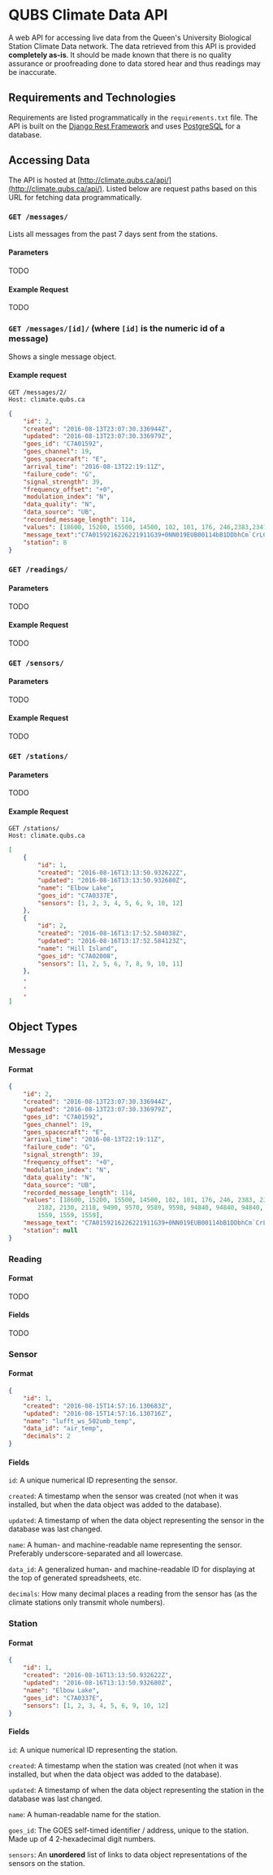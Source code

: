 # QUBS Climate Data API

A web API for accessing live data from the Queen's University Biological Station Climate Data network. The data
retrieved from this API is provided **completely as-is**. It should be made known that there is no quality assurance
or proofreading done to data stored hear and thus readings may be inaccurate.

## Requirements and Technologies

Requirements are listed programmatically in the `requirements.txt` file. The API is built on the
[Django Rest Framework](http://www.django-rest-framework.org/) and uses [PostgreSQL](https://www.postgresql.org/) for
a database.

## Accessing Data

The API is hosted at [http://climate.qubs.ca/api/](http://climate.qubs.ca/api/). Listed below are request paths based
on this URL for fetching data programmatically.

### `GET /messages/`

Lists all messages from the past 7 days sent from the stations.

#### Parameters

TODO

#### Example Request

TODO

### `GET /messages/[id]/` (where `[id]` is the numeric id of a message)

Shows a single message object.

#### Example request

```
GET /messages/2/
Host: climate.qubs.ca
```

```json
{
    "id": 2,
    "created": "2016-08-13T23:07:30.336944Z",
    "updated": "2016-08-13T23:07:30.336979Z",
    "goes_id": "C7A01592",
    "goes_channel": 19,
    "goes_spacecraft": "E",
    "arrival_time": "2016-08-13T22:19:11Z",
    "failure_code": "G",
    "signal_strength": 39,
    "frequency_offset": "+0",
    "modulation_index": "N",
    "data_quality": "N",
    "data_source": "UB",
    "recorded_message_length": 114,
    "values": [18600, 15200, 15500, 14500, 102, 101, 176, 246,2383,2341,2310,2316,2385,2360,2345,2350,2265,2182,2130,2118,9490,9570,9589,9598,94840,94840,94840,94840,2395,2404,2413,2400,1559,1559,1559,1559],
    "message_text":"C7A0159216226221911G39+0NN019EUB00114bB1DDbhCm`CrLCbd@Af@Ae@Bp@Cv@eO@de@dF@dL@eQ@dx@di@dn@cY@bF@aR@aFBTRBUbBUuBU~WIxWIxWIxWIx@e[@ed@em@e`@XW@XW@XW@XWI",
    "station": 8
}
```

### `GET /readings/`

#### Parameters

TODO

#### Example Request

TODO

### `GET /sensors/`

#### Parameters

TODO

#### Example Request

TODO

### `GET /stations/`

#### Parameters

TODO

#### Example Request

```
GET /stations/
Host: climate.qubs.ca
```

```json
[
    {
        "id": 1,
        "created": "2016-08-16T13:13:50.932622Z",
        "updated": "2016-08-16T13:13:50.932680Z",
        "name": "Elbow Lake",
        "goes_id": "C7A0337E",
        "sensors": [1, 2, 3, 4, 5, 6, 9, 10, 12]
    },
    {
        "id": 2,
        "created": "2016-08-16T13:17:52.584038Z",
        "updated": "2016-08-16T13:17:52.584123Z",
        "name": "Hill Island",
        "goes_id": "C7A02008",
        "sensors": [1, 2, 5, 6, 7, 8, 9, 10, 11]
    },
    .
    .
    .
]
```

## Object Types

### Message

#### Format

```json
{
    "id": 2,
    "created": "2016-08-13T23:07:30.336944Z",
    "updated": "2016-08-13T23:07:30.336979Z",
    "goes_id": "C7A01592",
    "goes_channel": 19,
    "goes_spacecraft": "E",
    "arrival_time": "2016-08-13T22:19:11Z",
    "failure_code": "G",
    "signal_strength": 39,
    "frequency_offset": "+0",
    "modulation_index": "N",
    "data_quality": "N",
    "data_source": "UB",
    "recorded_message_length": 114,
    "values": [18600, 15200, 15500, 14500, 102, 101, 176, 246, 2383, 2341, 2310, 2316, 2385, 2360, 2345, 2350, 2265,
        2182, 2130, 2118, 9490, 9570, 9589, 9598, 94840, 94840, 94840, 94840, 2395, 2404, 2413, 2400, 1559,
        1559, 1559, 1559],
    "message_text": "C7A0159216226221911G39+0NN019EUB00114bB1DDbhCm`CrLCbd@Af@Ae@Bp@Cv@eO@de@dF@dL@eQ@dx@di@dn@cY@bF@aR@aFBTRBUbBUuBU~WIxWIxWIxWIx@e[@ed@em@e`@XW@XW@XW@XWI",
    "station": null
}
```

### Reading

#### Format

TODO

#### Fields

TODO

### Sensor

#### Format

```json
{
    "id": 1,
    "created": "2016-08-15T14:57:16.130683Z",
    "updated": "2016-08-15T14:57:16.130716Z",
    "name": "lufft_ws_502umb_temp",
    "data_id": "air_temp",
    "decimals": 2
}
```

#### Fields

`id`: A unique numerical ID representing the sensor.

`created`: A timestamp when the sensor was created (not when it was installed, but when the data object was added to the
database).

`updated`: A timestamp of when the data object representing the sensor in the database was last changed.

`name`: A human- and machine-readable name representing the sensor. Preferably underscore-separated and all lowercase.

`data_id`: A generalized human- and machine-readable ID for displaying at the top of generated spreadsheets, etc.

`decimals`: How many decimal places a reading from the sensor has (as the climate stations only transmit whole numbers).

### Station

#### Format

```json
{
    "id": 1,
    "created": "2016-08-16T13:13:50.932622Z",
    "updated": "2016-08-16T13:13:50.932680Z",
    "name": "Elbow Lake",
    "goes_id": "C7A0337E",
    "sensors": [1, 2, 3, 4, 5, 6, 9, 10, 12]
}
```

#### Fields

`id`: A unique numerical ID representing the station.

`created`: A timestamp when the station was created (not when it was installed, but when the data object was added to
the database).

`updated`: A timestamp of when the data object representing the station in the database was last changed.

`name`: A human-readable name for the station.

`goes_id`: The GOES self-timed identifier / address, unique to the station. Made up of 4 2-hexadecimal digit numbers.

`sensors`: An **unordered** list of links to data object representations of the sensors on the station.
